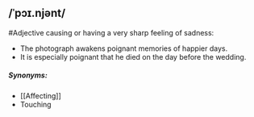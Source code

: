 ## /ˈpɔɪ.njənt/
#Adjective
causing or having a very sharp feeling of sadness:

- The photograph awakens poignant memories of happier days.
- It is especially poignant that he died on the day before the wedding.

##### Synonyms:
- [[Affecting]]
- Touching